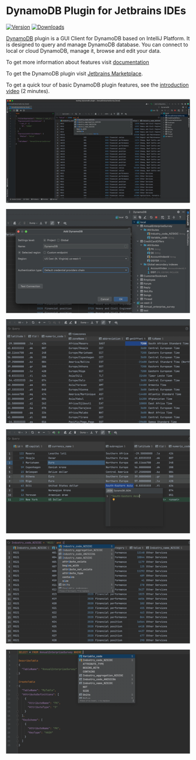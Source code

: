 # DynamoDB Plugin for Jetbrains IDEs

[![Version](https://img.shields.io/jetbrains/plugin/v/org.dynamodb4idea.svg)](https://plugins.jetbrains.com/plugin/org.dynamodb4idea)
[![Downloads](https://img.shields.io/jetbrains/plugin/d/org.dynamodb4idea.svg)](https://plugins.jetbrains.com/plugin/org.dynamodb4idea)

[DynamoDB](https://www.dynamodb-idea.com/) plugin is a GUI Client for DynamoDB based on IntelliJ Platform.
It is designed to query and manage DynamoDB database.
You can connect to local or cloud DynamoDB, manage it, browse and edit your data.

To get more information about features visit [documentation](https://www.dynamodb-idea.com/docs/getting-started/overview/)

To get the DynamoDB plugin visit [Jetbrains Marketplace](https://plugins.jetbrains.com/plugin/18896-dynamodb).

To get a quick tour of basic DynamoDB plugin features, see the [introduction video](https://youtu.be/E1KLrgyA83w) (2 minutes).

![DynamoDB plugin](doc/IntelliJ_DynamoDB_Plugin.webp)

![DynamoDB plugin Connections](doc/multiple_connections.webp)

![DynamoDB plugin Table View](doc/table_view.webp)

![DynamoDB plugin CRUD](doc/crud.webp)

![DynamoDB plugin query dsl](doc/query_dsl.webp)

![DynamoDB plugin partiql](doc/partiql.webp)
